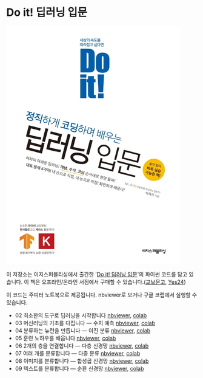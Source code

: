 # Do it! 딥러닝 입문

![커버이미지](cover.jpg)

이 저장소는 이지스퍼블리싱에서 출간한 '[Do it! 딥러닝 입문](https://tensorflow.blog/do-it-dl/)'의 파이썬 코드를 담고 있습니다. 이 책은 오프라인/온라인 서점에서 구매할 수 있습니다.([교보문고](http://www.kyobobook.co.kr/product/detailViewKor.laf?ejkGb=KOR&mallGb=KOR&barcode=9791163031093), [Yes24](http://www.yes24.com/Product/Goods/78896574))

이 코드는 주피터 노트북으로 제공됩니다. nbviewer로 보거나 구글 코랩에서 실행할 수 있습니다.

- 02 최소한의 도구로 딥러닝을 시작합니다 [nbviewer](https://nbviewer.jupyter.org/github/rickiepark/do-it-dl/blob/master/Ch02.ipynb), [colab](https://colab.research.google.com/github/rickiepark/do-it-dl/blob/master/Ch02.ipynb)
- 03 머신러닝의 기초를 다집니다 ― 수치 예측 [nbviewer](https://nbviewer.jupyter.org/github/rickiepark/do-it-dl/blob/master/Ch03.ipynb), [colab](https://colab.research.google.com/github/rickiepark/do-it-dl/blob/master/Ch03.ipynb)
- 04 분류하는 뉴런을 만듭니다 ― 이진 분류 [nbviewer](https://nbviewer.jupyter.org/github/rickiepark/do-it-dl/blob/master/Ch04.ipynb), [colab](https://colab.research.google.com/github/rickiepark/do-it-dl/blob/master/Ch04.ipynb)
- 05 훈련 노하우를 배웁니다 [nbviewer](https://nbviewer.jupyter.org/github/rickiepark/do-it-dl/blob/master/Ch05.ipynb), [colab](https://colab.research.google.com/github/rickiepark/do-it-dl/blob/master/Ch05.ipynb)
- 06 2개의 층을 연결합니다 ― 다층 신경망 [nbviewer](https://nbviewer.jupyter.org/github/rickiepark/do-it-dl/blob/master/Ch06.ipynb), [colab](https://colab.research.google.com/github/rickiepark/do-it-dl/blob/master/Ch06.ipynb)
- 07 여러 개를 분류합니다 ― 다중 분류 [nbviewer](https://nbviewer.jupyter.org/github/rickiepark/do-it-dl/blob/master/Ch07.ipynb), [colab](https://colab.research.google.com/github/rickiepark/do-it-dl/blob/master/Ch07.ipynb)
- 08 이미지를 분류합니다 ― 합성곱 신경망 [nbviewer](https://nbviewer.jupyter.org/github/rickiepark/do-it-dl/blob/master/Ch08.ipynb), [colab](https://colab.research.google.com/github/rickiepark/do-it-dl/blob/master/Ch08.ipynb)
- 09 텍스트를 분류합니다 ― 순환 신경망 [nbviewer](https://nbviewer.jupyter.org/github/rickiepark/do-it-dl/blob/master/Ch09.ipynb), [colab](https://colab.research.google.com/github/rickiepark/do-it-dl/blob/master/Ch09.ipynb)
